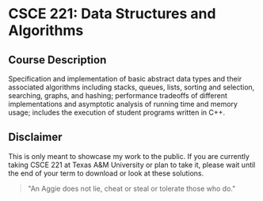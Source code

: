 # CSCE 221: Data Structures and Algorithms
## Course Description
Specification and implementation of basic abstract data types and their associated algorithms including stacks, queues, lists, sorting and selection, searching, graphs, and hashing; performance tradeoffs of different implementations and asymptotic analysis of running time and memory usage; includes the execution of student programs written in C++.

## Disclaimer
This is only meant to showcase my work to the public. If you are currently taking CSCE 221 at Texas A&M University or plan to take it, please wait until the end of your term to download or look at these solutions.

> "An Aggie does not lie, cheat or steal or tolerate those who do."
